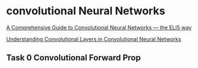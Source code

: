 # convolutional Neural Networks

[A Comprehensive Guide to Convolutional Neural Networks — the ELI5 way](https://towardsdatascience.com/a-comprehensive-guide-to-convolutional-neural-networks-the-eli5-way-3bd2b1164a53)

[Understanding Convolutional Layers in Convolutional Neural Networks](https://github.com/Machinelearninguru/Image-Processing-Computer-Vision/blob/master/Convolutional%20Neural%20Network/Convolutional%20Layers/README.md)

## Task 0 Convolutional Forward Prop
